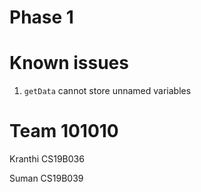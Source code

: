 # Phase 1

# Known issues

1. `getData` cannot store unnamed variables

# Team 101010

Kranthi CS19B036

Suman CS19B039
